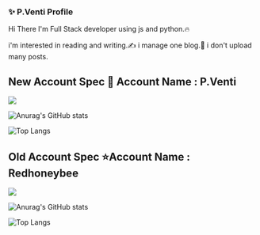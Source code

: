 ### ✨ P.Venti Profile
Hi There  I'm Full Stack developer using js and python.🔥

i'm interested in reading and writing.✍ i manage one blog.🔨
i don't upload many posts.



## New Account Spec 🌟 Account Name : P.Venti

<img src="https://img.shields.io/github/followers/dotredbee?style=social"/>

![Anurag's GitHub stats](https://github-readme-stats.vercel.app/api?username=dotredbee&theme=transparent&show_icons=true)

![Top Langs](https://github-readme-stats.vercel.app/api/top-langs/?username=dotredbee&layout=compact&theme=transparent)

## Old Account Spec ⭐Account Name : Redhoneybee

<img src="https://img.shields.io/github/followers/redhoneybee?style=social"/>

![Anurag's GitHub stats](https://github-readme-stats.vercel.app/api?username=redhoneybee&theme=swift&show_icons=true)

![Top Langs](https://github-readme-stats.vercel.app/api/top-langs/?username=redhoneybee&layout=compact&theme=swift)
